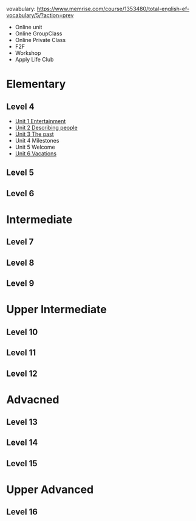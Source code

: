 vovabulary: https://www.memrise.com/course/1353480/total-english-ef-vocabulary/5/?action=prev
* Online unit
* Online GroupClass
* Online Private Class
* F2F
* Workshop
* Apply Life Club

# Elementary

## Level 4
* [Unit 1 Entertainment](https://github.com/MingxiaGuo/English/blob/master/EF/4-1_Entertainment.md)
* [Unit 2 Describing people](https://github.com/MingxiaGuo/English/blob/master/EF/4-2_Describing%20people.md)
* [Unit 3 The past](https://github.com/MingxiaGuo/English/blob/master/EF/4-3_The%20Past.md)
* Unit 4 Milestones
* Unit 5 Welcome
* [Unit 6 Vacations](https://github.com/MingxiaGuo/English/blob/master/EF/4-6_Vacations.md)
  
## Level 5
## Level 6

# Intermediate
## Level 7
## Level 8
## Level 9



# Upper Intermediate
## Level 10
## Level 11
## Level 12

# Advacned
## Level 13
## Level 14
## Level 15

# Upper Advanced
## Level 16
  
